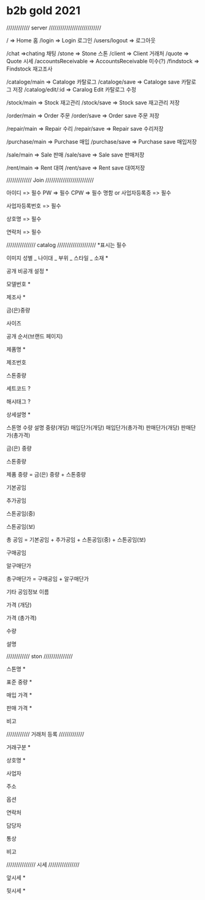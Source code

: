 # b2b gold 2021

//////////// server ///////////////////////////

/ => Home 홈
/login => Login 로그인
/users/logout => 로그아웃

/chat =>chating 채팅
/stone => Stone 스톤
/client => Client 거래처
/quote => Quote 시세
/accountsReceivable => AccountsReceivable 미수(?)
/findstock => Findstock 재고조사

/cataloge/main => Cataloge 카탈로그
/cataloge/save => Cataloge save 카탈로그 저장
/catalog/edit/:id => Caralog Edit 카탈로그 수정

/stock/main => Stock 재고관리
/stock/save => Stock save 재고관리 저장

/order/main => Order 주문
/order/save => Order save 주문 저장

/repair/main => Repair 수리
/repair/save => Repair save 수리저장

/purchase/main => Purchase 매입
/purchase/save => Purchase save 매입저장

/sale/main => Sale 판매
/sale/save => Sale save 판매저장

/rent/main => Rent 대여
/rent/save => Rent save 대여저장

///////////// Join /////////////////////////

아이디 => 필수
PW => 필수
CPW => 필수
명함 or 사업자등록증 => 필수

사업자등록번호 => 필수

상호명 => 필수

연락처 => 필수

/////////////// catalog //////////////////// \*표시는 필수

이미지
성별 _
나이대 _
부위 _
스타일 _
소재 \*

공개 비공개 설정 \*

모델번호 \*

제조사 \*

금(은)중량

사이즈

공개 순서(브랜드 페이지)

제품명 \*

제조번호

스톤중량

세트코드 ?

해시태그 ?

상세설명 \*

스톤명
수량
설명
중량(개당)
매입단가(개당)
매입단가(총가격)
판매단가(개당)
판매단가(총가격)

금(은) 중량

스톤중량

제품 중량 = 금(은) 중량 + 스톤중량

기본공임

추가공임

스톤공임(중)

스톤공임(보)

총 공임 = 기본공임 + 추가공임 + 스톤공임(중) + 스톤공임(보)

구매공임

알구매단가

총구매단가 = 구매공임 + 알구매단가

기타 공임정보
이름

가격 (개당)

가격 (총가격)

수량

설명

//////////// ston ///////////////

스톤명 \*

표준 중량 \*

매입 가격 \*

판매 가격 \*

비고

//////////// 거래처 등록 /////////////

거래구분 \*

상호명 \*

사업자

주소

옵션

연락처

담당자

통상

비고

/////////////// 시세 ////////////////

앞시세 \*

뒷시세 \*
